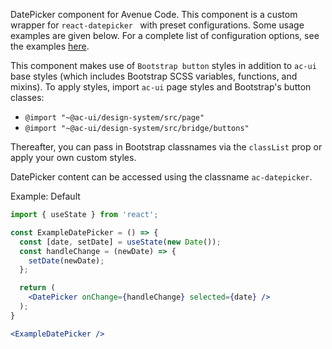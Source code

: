 DatePicker component for Avenue Code.
This component is a custom wrapper for `react-datepicker ` with preset configurations. Some usage examples are given below. For a complete list of configuration options, see the examples [here](https://reactdatepicker.com/).

This component makes use of `Bootstrap button` styles in addition to `ac-ui` base styles (which includes Bootstrap SCSS variables, functions, and mixins).
To apply styles, import `ac-ui` page styles and Bootstrap's button classes:
  * `@import "~@ac-ui/design-system/src/page"`
  * `@import "~@ac-ui/design-system/src/bridge/buttons"`

Thereafter, you can pass in Bootstrap classnames via the `classList` prop or apply your own custom styles.

DatePicker content can be accessed using the classname `ac-datepicker`.

Example: Default
```jsx
import { useState } from 'react';

const ExampleDatePicker = () => {
  const [date, setDate] = useState(new Date());
  const handleChange = (newDate) => {
    setDate(newDate);
  };

  return (
    <DatePicker onChange={handleChange} selected={date} />
  );
}

<ExampleDatePicker />
```

